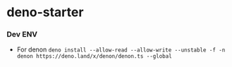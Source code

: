 # deno-starter
### Dev ENV
- For denon
`deno install --allow-read --allow-write --unstable -f -n denon https://deno.land/x/denon/denon.ts --global`